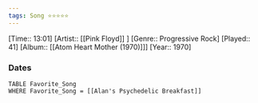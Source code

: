 ```yaml
---
tags: Song ⭐⭐⭐⭐⭐ 
---
```

[Time:: 13:01]
[Artist:: [[Pink Floyd]] ]
[Genre:: Progressive Rock]
[Played:: 41]
[Album:: [[Atom Heart Mother (1970)]]]
[Year:: 1970]
### Dates
````dataview
TABLE Favorite_Song
WHERE Favorite_Song = [[Alan's Psychedelic Breakfast]]
````